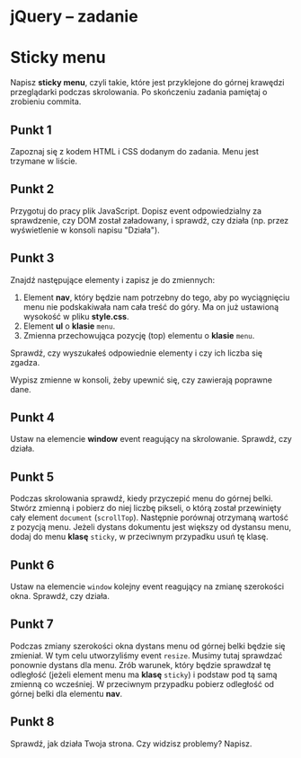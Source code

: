 # jQuery &ndash; zadanie
# Sticky menu

Napisz **sticky menu**, czyli takie, które jest przyklejone do górnej krawędzi przeglądarki podczas skrolowania.
Po skończeniu zadania pamiętaj o zrobieniu commita.

## Punkt 1
Zapoznaj się z kodem HTML i CSS dodanym do zadania. Menu jest trzymane w liście.

## Punkt 2
Przygotuj do pracy plik JavaScript. Dopisz event odpowiedzialny za sprawdzenie, czy DOM został załadowany, i sprawdź, czy działa (np. przez wyświetlenie w konsoli napisu "Działa").

## Punkt 3
Znajdź następujące elementy i zapisz je do zmiennych:

1. Element **nav**, który będzie nam potrzebny do tego, aby po wyciągnięciu menu nie podskakiwała nam cała treść do góry. Ma on już ustawioną wysokość w pliku **style.css**.
2. Element **ul** o **klasie** ```menu```.
3. Zmienna przechowująca pozycję (top) elementu o **klasie** ```menu```.

Sprawdź, czy wyszukałeś odpowiednie elementy i czy ich liczba się zgadza.

Wypisz zmienne w konsoli, żeby upewnić się, czy zawierają poprawne dane.

## Punkt 4
Ustaw na elemencie **window** event reagujący na skrolowanie. Sprawdź, czy działa.

## Punkt 5
Podczas skrolowania sprawdź, kiedy przyczepić menu do górnej belki. Stwórz zmienną i pobierz do niej liczbę pikseli, o którą został przewinięty cały element ```document```  (```scrollTop```).
Następnie porównaj otrzymaną wartość z pozycją menu. Jeżeli dystans dokumentu jest większy od dystansu menu, dodaj do menu **klasę** ```sticky```, w przeciwnym przypadku usuń tę klasę.

## Punkt 6
Ustaw na elemencie ```window``` kolejny event reagujący na zmianę szerokości okna. Sprawdź, czy działa.

## Punkt 7
Podczas zmiany szerokości okna dystans menu od górnej belki będzie się zmieniał. W tym celu utworzyliśmy event ```resize```.
Musimy tutaj sprawdzać ponownie dystans dla menu. Zrób warunek, który będzie sprawdzał tę odległość (jeżeli element menu ma **klasę** ```sticky```) i podstaw pod tą samą zmienną co wcześniej. W przeciwnym przypadku pobierz odległość od górnej belki dla elementu **nav**.

## Punkt 8
Sprawdź, jak działa Twoja strona. Czy widzisz problemy? Napisz.
